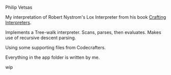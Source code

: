 Philip Vetsas

My interpretation of Robert Nystrom's Lox Interpreter from his book [Crafting Interpreters](https://craftinginterpreters.com/).

Implements a Tree-walk interpreter. Scans, parses, then evaluates. Makes use of recursive descent parsing. 

Using some supporting files from Codecrafters. 

Everything in the app folder is written by me. 

wip